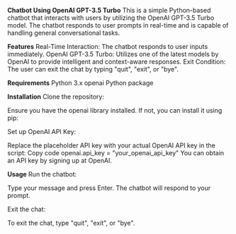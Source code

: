 **Chatbot Using OpenAI GPT-3.5 Turbo**
This is a simple Python-based chatbot that interacts with users by utilizing the OpenAI GPT-3.5 Turbo model. The chatbot responds to user prompts in real-time and is capable of handling general conversational tasks.

**Features**
Real-Time Interaction: The chatbot responds to user inputs immediately.
OpenAI GPT-3.5 Turbo: Utilizes one of the latest models by OpenAI to provide intelligent and context-aware responses.
Exit Condition: The user can exit the chat by typing "quit", "exit", or "bye".

**Requirements**
Python 3.x
openai Python package

**Installation**
Clone the repository:

Ensure you have the openai library installed. If not, you can install it using pip:

Set up OpenAI API Key:

Replace the placeholder API key with your actual OpenAI API key in the script:
Copy code
openai.api_key = "your_openai_api_key"
You can obtain an API key by signing up at OpenAI.

**Usage**
Run the chatbot:

Type your message and press Enter. The chatbot will respond to your prompt.

Exit the chat:

To exit the chat, type "quit", "exit", or "bye".
